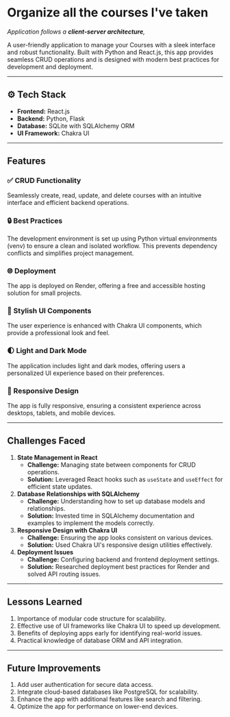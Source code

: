 # Organize all the courses I've taken

*Application follows a **client-server architecture**,*

A user-friendly application to manage your Courses with a sleek interface and robust functionality. Built with Python and React.js, this app provides seamless CRUD operations and is designed with modern best practices for development and deployment.

---

## ⚙️ Tech Stack

- **Frontend:** React.js
- **Backend:** Python, Flask
- **Database:** SQLite with SQLAlchemy ORM
- **UI Framework:** Chakra UI

---

## Features

### ✅ CRUD Functionality

Seamlessly create, read, update, and delete courses with an intuitive interface and efficient backend operations.

### 🔒 Best Practices

The development environment is set up using Python virtual environments (venv) to ensure a clean and isolated workflow. This prevents dependency conflicts and simplifies project management.

### 🌐 Deployment

The app is deployed on Render, offering a free and accessible hosting solution for small projects.

### 🎨 Stylish UI Components

The user experience is enhanced with Chakra UI components, which provide a professional look and feel.

### 🌓 Light and Dark Mode

The application includes light and dark modes, offering users a personalized UI experience based on their preferences.

### 📱 Responsive Design

The app is fully responsive, ensuring a consistent experience across desktops, tablets, and mobile devices.

---

## Challenges Faced

1. **State Management in React**
    - **Challenge:** Managing state between components for CRUD operations.
    - **Solution:** Leveraged React hooks such as `useState` and `useEffect` for efficient state updates.
2. **Database Relationships with SQLAlchemy**
    - **Challenge:** Understanding how to set up database models and relationships.
    - **Solution:** Invested time in SQLAlchemy documentation and examples to implement the models correctly.
3. **Responsive Design with Chakra UI**
    - **Challenge:** Ensuring the app looks consistent on various devices.
    - **Solution:** Used Chakra UI's responsive design utilities effectively.
4. **Deployment Issues**
    - **Challenge:** Configuring backend and frontend deployment settings.
    - **Solution:** Researched deployment best practices for Render and solved API routing issues.

---

## Lessons Learned

1. Importance of modular code structure for scalability.
2. Effective use of UI frameworks like Chakra UI to speed up development.
3. Benefits of deploying apps early for identifying real-world issues.
4. Practical knowledge of database ORM and API integration.

---

## Future Improvements

1. Add user authentication for secure data access.
2. Integrate cloud-based databases like PostgreSQL for scalability.
3. Enhance the app with additional features like search and filtering.
4. Optimize the app for performance on lower-end devices.
